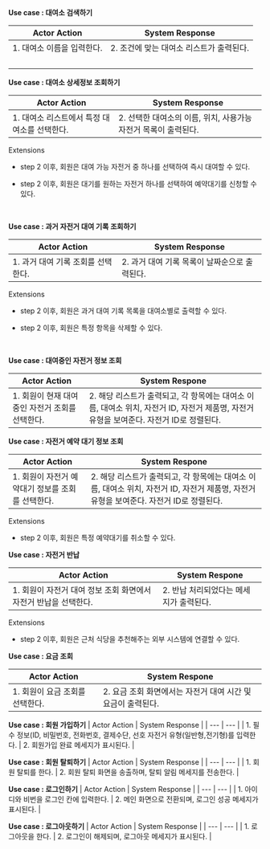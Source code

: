 **Use case : 대여소 검색하기**

| Actor Action     | System Response          |
| ---------------- | ------------------------ |
| 1. 대여소 이름을 입력한다. | 2. 조건에 맞는 대여소 리스트가 출력된다. |
| </br>            |                          |

**Use case : 대여소 상세정보 조회하기**

| Actor Action               | System Response                        |
| -------------------------- | -------------------------------------- |
| 1. 대여소 리스트에서 특정 대여소를 선택한다. | 2. 선택한 대여소의 이름, 위치, 사용가능 자전거 목록이 출력된다. |

Extensions 

- step 2 이후, 회원은 대여 가능 자전거 중 하나를 선택하여 즉시 대여할 수 있다.

- step 2 이후, 회원은 대기를 원하는 자전거 하나를 선택하여 예약대기를 신청할 수 있다.
  
  </br>

**Use case : 과거 자전거 대여 기록 조회하기**

| Actor Action          | System Response             |
| --------------------- | --------------------------- |
| 1. 과거 대여 기록 조회를 선택한다. | 2. 과거 대여 기록 목록이 날짜순으로 출력된다. |

Extensions

- step 2 이후, 회원은 과거 대여 기록 목록을 대여소별로 출력할 수 있다.

- step 2 이후, 회원은 특정 항목을 삭제할 수 있다.
  
  </br>

**Use case : 대여중인 자전거 정보 조회**

| Actor Action                 | System Respone                                                                       |
| ---------------------------- | ------------------------------------------------------------------------------------ |
| 1. 회원이 현재 대여중인 자전거 조회를 선택한다. | 2. 해당 리스트가 출력되고, 각 항목에는 대여소 이름, 대여소 위치, 자전거 ID, 자전거 제품명, 자전거 유형을 보여준다. 자전거 ID로 정렬된다. |

**Use case : 자전거 예약 대기 정보 조회**

| Actor Action                  | System Respone                                                                       |
| ----------------------------- | ------------------------------------------------------------------------------------ |
| 1. 회원이 자전거 예약대기 정보를 조회를 선택한다. | 2. 해당 리스트가 출력되고, 각 항목에는 대여소 이름, 대여소 위치, 자전거 ID, 자전거 제품명, 자전거 유형을 보여준다. 자전거 ID로 정렬된다. |

Extensions

* step 2 이후, 회원은 특정 예약대기를 취소할 수 있다.

**Use case : 자전거 반납**

| Actor Action                           | System Respone          |
| -------------------------------------- | ----------------------- |
| 1. 회원이 자전거 대여 정보 조회 화면에서 자전거 반납을 선택한다. | 2. 반납 처리되었다는 메세지가 출력된다. |

Extensions

* step 2 이후, 회원은 근처 식당을 추천해주는 외부 시스템에 연결할 수 있다. 

**Use case : 요금 조회**

| Actor Action        | System Respone                       |
| ------------------- | ------------------------------------ |
| 1. 회원이 요금 조회를 선택한다. | 2. 요금 조회 화면에서는 자전거 대여 시간 및 요금이 출력된다. |

**Use case : 회원 가입하기**
| Actor Action | System Response |
| --- | --- |
| 1. 필수 정보(ID, 비밀번호, 전화번호, 결제수단, 선호 자전거 유형(일반형,전기형)를 입력한다. | 2. 회원가입 완료 메세지가 표시된다. |
</br>

**Use case : 회원 탈퇴하기**
| Actor Action | System Response |
| --- | --- |
| 1. 회원 탈퇴를 한다. | 2. 회원 탈퇴 화면을 송출하며, 탈퇴 알림 메세지를 전송한다. |
</br>

**Use case : 로그인하기**
| Actor Action | System Response |
| --- | --- |
| 1. 아이디와 비번을 로그인 칸에 입력한다. | 2. 메인 화면으로 전환되며, 로그인 성공 메세지가 표시된다. |
</br>

**Use case : 로그아웃하기**
| Actor Action | System Response |
| --- | --- |
| 1. 로그아웃을 한다. | 2. 로그인이 해제되며, 로그아웃 메세지가 표시된다. |
</br>